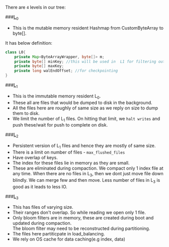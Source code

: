 There are `4` levels in our tree: 

###<u>L</u><sub>0</sub>

* This is the mutable memory resident Hashmap from CustomByteArray to byte[].

It has below definition:
```java
class L0{
    private Map<ByteArrayWrapper, byte[]> m;
    private byte[] minKey; //this will be used in  L1 for filtering out reads
    private byte[] maxKey;
    private long walEndOffset; //for checkpointing
}
```

###<u>L</u><sub>1</sub>

* This is the immutable memory resident L<sub>0</sub>.
* These all are files that would be dumped to disk in the background.
* All the files here are roughly of same size as we reply on size to dump them to disk.
* We limit the number of L<sub>1</sub> files. On hitting that limit, we `halt writes` and push these/wait for push to complete on disk.


###<u>L</u><sub>2</sub>

* Persistent version of L<sub>1</sub> files and hence they are mostly of same size.
* There is a limit on number of files - `max_flushed_files`
* Have overlap of keys.
* The index for these files lie in memory as they are small.
* These are eliminated during compaction. We compact only 1 index file at any time.
  When there are no files in L<sub>3</sub>, then we dont just move file
  down blindly. We can merge few and then move.
  Less number of files in L<sub>3</sub> is good as it leads to less IO.
  
  
###<u>L</u><sub>3</sub>  
  
* This has files of varying size.
* Their ranges don't overlap. So while reading we open only 1 file.
* Only bloom filters are in memory, these are created during boot and updated during compaction.  
  The bloom filter may need to be reconstructed during partitioning.
* The files here partiticpate in load_balancing.
* We rely on OS cache for data caching(e.g index, data)
  
  
  

